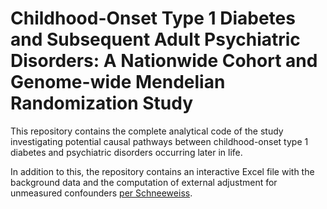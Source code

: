 # Childhood-Onset Type 1 Diabetes and Subsequent Adult Psychiatric Disorders: A Nationwide Cohort and Genome-wide Mendelian Randomization Study

This repository contains the complete analytical code of the study investigating potential causal pathways between childhood-onset type 1 diabetes and psychiatric disorders occurring later in life.

In addition to this, the repository contains an interactive Excel file with the background data and the computation of external adjustment for unmeasured confounders <a href="https://onlinelibrary.wiley.com/doi/10.1002/pds.1200">per Schneeweiss</a>.

